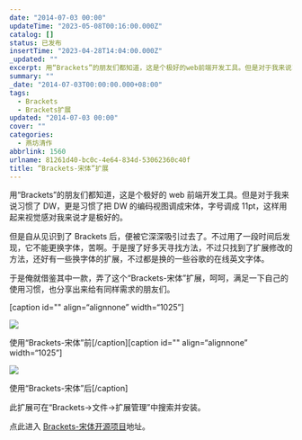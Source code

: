 ```yaml
---
date: "2014-07-03 00:00"
updateTime: "2023-05-08T00:16:00.000Z"
catalog: []
status: 已发布
insertTime: "2023-04-28T14:04:00.000Z"
_updated: ""
excerpt: 用“Brackets”的朋友们都知道，这是个极好的web前端开发工具。但是对于我来说习惯了DW，更是习惯了把DW的编码视图调成宋体，字号调成11pt，这样用起来视觉感对我来说才是极好的。
summary: ""
_date: "2014-07-03T00:00:00.000+08:00"
tags:
  - Brackets
  - Brackets扩展
updated: "2014-07-03 00:00"
cover: ""
categories:
  - 燕坊清作
abbrlink: 1560
urlname: 81261d40-bc0c-4e64-834d-53062360c40f
title: “Brackets-宋体”扩展
---
```


用“Brackets”的朋友们都知道，这是个极好的 web 前端开发工具。但是对于我来说习惯了 DW，更是习惯了把 DW 的编码视图调成宋体，字号调成 11pt，这样用起来视觉感对我来说才是极好的。

但是自从见识到了 Brackets 后，便被它深深吸引过去了。不过用了一段时间后发现，它不能更换字体，苦啊。于是搜了好多天寻找方法，不过只找到了扩展修改的方法，还好有一些换字体的扩展，不过都是换的一些谷歌的在线英文字体。

于是俺就借鉴其中一款，弄了这个“Brackets-宋体”扩展，呵呵，满足一下自己的使用习惯，也分享出来给有同样需求的朋友们。

[caption id="" align=“alignnone” width=“1025”]

![](https://image.bmqy.net/upload/FicdJEJO_ZdO-rob5Nl-o9uN0a0D.jpg)

使用“Brackets-宋体”前[/caption][caption id="" align=“alignnone” width=“1025”]

![](https://image.bmqy.net/upload/FpD3evARZ4ckzLMMtpvo2VcJrPBk.jpg)

使用“Brackets-宋体”后[/caption]

此扩展可在“Brackets->文件->扩展管理”中搜索并安装。

点此进入 [Brackets-宋体开源项目](https://code.google.com/p/brackets-simsun/)地址。
